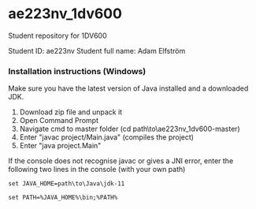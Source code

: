 # ae223nv_1dv600
Student repository for 1DV600

Student ID: ae223nv
Student full name: Adam Elfström


### Installation instructions (Windows)
Make sure you have the latest version of Java installed and a downloaded JDK.
 
1. Download zip file and unpack it
2. Open Command Prompt
3. Navigate cmd to master folder (cd path\to\ae223nv_1dv600-master) 
4. Enter "javac project/Main.java" (compiles the project)
5. Enter "java project.Main"

If the console does not recognise javac or gives a JNI error, enter the following two lines in the console (with your own path)
```
set JAVA_HOME=path\to\Java\jdk-11

set PATH=%JAVA_HOME%\bin;%PATH%
```